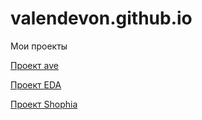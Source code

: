# valendevon.github.io

Мои проекты

[Проект ave](https://valendevon.github.io/PSD-ave/ "Првый проект")

[Проект EDA](https://valendevon.github.io/Eda–Food-Website_template/ "Проект ЕДА")

[Проект Shophia](https://valendevon.github.io/Shophia/ "Проект Shophia")


























